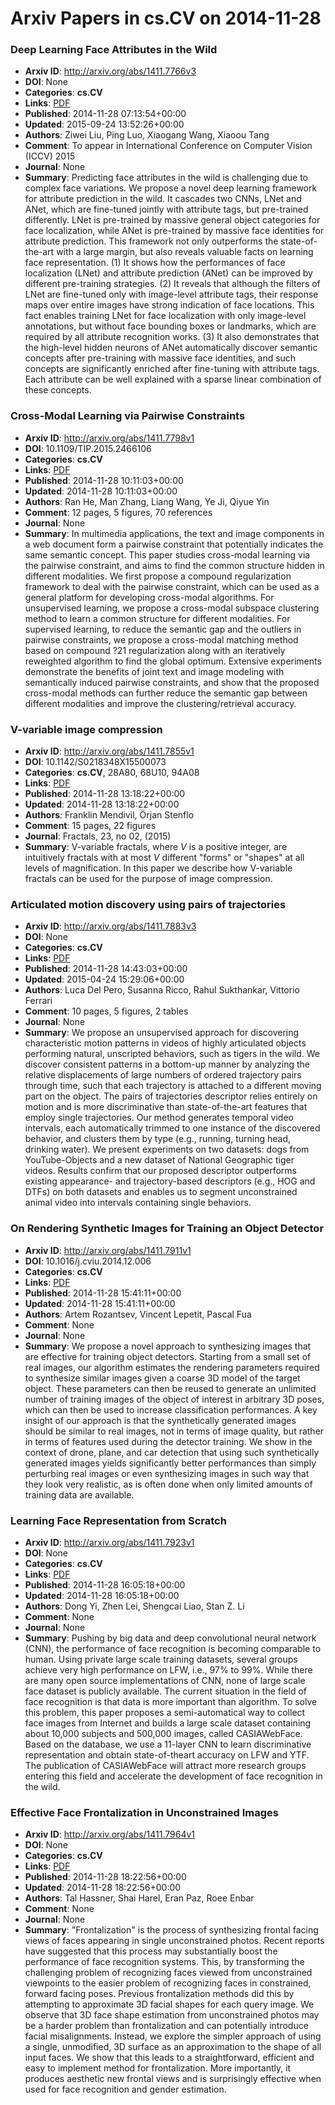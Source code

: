 # Arxiv Papers in cs.CV on 2014-11-28
### Deep Learning Face Attributes in the Wild
- **Arxiv ID**: http://arxiv.org/abs/1411.7766v3
- **DOI**: None
- **Categories**: **cs.CV**
- **Links**: [PDF](http://arxiv.org/pdf/1411.7766v3)
- **Published**: 2014-11-28 07:13:54+00:00
- **Updated**: 2015-09-24 13:52:26+00:00
- **Authors**: Ziwei Liu, Ping Luo, Xiaogang Wang, Xiaoou Tang
- **Comment**: To appear in International Conference on Computer Vision (ICCV) 2015
- **Journal**: None
- **Summary**: Predicting face attributes in the wild is challenging due to complex face variations. We propose a novel deep learning framework for attribute prediction in the wild. It cascades two CNNs, LNet and ANet, which are fine-tuned jointly with attribute tags, but pre-trained differently. LNet is pre-trained by massive general object categories for face localization, while ANet is pre-trained by massive face identities for attribute prediction. This framework not only outperforms the state-of-the-art with a large margin, but also reveals valuable facts on learning face representation.   (1) It shows how the performances of face localization (LNet) and attribute prediction (ANet) can be improved by different pre-training strategies.   (2) It reveals that although the filters of LNet are fine-tuned only with image-level attribute tags, their response maps over entire images have strong indication of face locations. This fact enables training LNet for face localization with only image-level annotations, but without face bounding boxes or landmarks, which are required by all attribute recognition works.   (3) It also demonstrates that the high-level hidden neurons of ANet automatically discover semantic concepts after pre-training with massive face identities, and such concepts are significantly enriched after fine-tuning with attribute tags. Each attribute can be well explained with a sparse linear combination of these concepts.



### Cross-Modal Learning via Pairwise Constraints
- **Arxiv ID**: http://arxiv.org/abs/1411.7798v1
- **DOI**: 10.1109/TIP.2015.2466106
- **Categories**: **cs.CV**
- **Links**: [PDF](http://arxiv.org/pdf/1411.7798v1)
- **Published**: 2014-11-28 10:11:03+00:00
- **Updated**: 2014-11-28 10:11:03+00:00
- **Authors**: Ran He, Man Zhang, Liang Wang, Ye Ji, Qiyue Yin
- **Comment**: 12 pages, 5 figures, 70 references
- **Journal**: None
- **Summary**: In multimedia applications, the text and image components in a web document form a pairwise constraint that potentially indicates the same semantic concept. This paper studies cross-modal learning via the pairwise constraint, and aims to find the common structure hidden in different modalities. We first propose a compound regularization framework to deal with the pairwise constraint, which can be used as a general platform for developing cross-modal algorithms. For unsupervised learning, we propose a cross-modal subspace clustering method to learn a common structure for different modalities. For supervised learning, to reduce the semantic gap and the outliers in pairwise constraints, we propose a cross-modal matching method based on compound ?21 regularization along with an iteratively reweighted algorithm to find the global optimum. Extensive experiments demonstrate the benefits of joint text and image modeling with semantically induced pairwise constraints, and show that the proposed cross-modal methods can further reduce the semantic gap between different modalities and improve the clustering/retrieval accuracy.



### V-variable image compression
- **Arxiv ID**: http://arxiv.org/abs/1411.7855v1
- **DOI**: 10.1142/S0218348X15500073
- **Categories**: **cs.CV**, 28A80, 68U10, 94A08
- **Links**: [PDF](http://arxiv.org/pdf/1411.7855v1)
- **Published**: 2014-11-28 13:18:22+00:00
- **Updated**: 2014-11-28 13:18:22+00:00
- **Authors**: Franklin Mendivil, Örjan Stenflo
- **Comment**: 15 pages, 22 figures
- **Journal**: Fractals, 23, no 02, (2015)
- **Summary**: V-variable fractals, where $V$ is a positive integer, are intuitively fractals with at most $V$ different "forms" or "shapes" at all levels of magnification. In this paper we describe how V-variable fractals can be used for the purpose of image compression.



### Articulated motion discovery using pairs of trajectories
- **Arxiv ID**: http://arxiv.org/abs/1411.7883v3
- **DOI**: None
- **Categories**: **cs.CV**
- **Links**: [PDF](http://arxiv.org/pdf/1411.7883v3)
- **Published**: 2014-11-28 14:43:03+00:00
- **Updated**: 2015-04-24 15:29:06+00:00
- **Authors**: Luca Del Pero, Susanna Ricco, Rahul Sukthankar, Vittorio Ferrari
- **Comment**: 10 pages, 5 figures, 2 tables
- **Journal**: None
- **Summary**: We propose an unsupervised approach for discovering characteristic motion patterns in videos of highly articulated objects performing natural, unscripted behaviors, such as tigers in the wild. We discover consistent patterns in a bottom-up manner by analyzing the relative displacements of large numbers of ordered trajectory pairs through time, such that each trajectory is attached to a different moving part on the object. The pairs of trajectories descriptor relies entirely on motion and is more discriminative than state-of-the-art features that employ single trajectories. Our method generates temporal video intervals, each automatically trimmed to one instance of the discovered behavior, and clusters them by type (e.g., running, turning head, drinking water). We present experiments on two datasets: dogs from YouTube-Objects and a new dataset of National Geographic tiger videos. Results confirm that our proposed descriptor outperforms existing appearance- and trajectory-based descriptors (e.g., HOG and DTFs) on both datasets and enables us to segment unconstrained animal video into intervals containing single behaviors.



### On Rendering Synthetic Images for Training an Object Detector
- **Arxiv ID**: http://arxiv.org/abs/1411.7911v1
- **DOI**: 10.1016/j.cviu.2014.12.006
- **Categories**: **cs.CV**
- **Links**: [PDF](http://arxiv.org/pdf/1411.7911v1)
- **Published**: 2014-11-28 15:41:11+00:00
- **Updated**: 2014-11-28 15:41:11+00:00
- **Authors**: Artem Rozantsev, Vincent Lepetit, Pascal Fua
- **Comment**: None
- **Journal**: None
- **Summary**: We propose a novel approach to synthesizing images that are effective for training object detectors. Starting from a small set of real images, our algorithm estimates the rendering parameters required to synthesize similar images given a coarse 3D model of the target object. These parameters can then be reused to generate an unlimited number of training images of the object of interest in arbitrary 3D poses, which can then be used to increase classification performances.   A key insight of our approach is that the synthetically generated images should be similar to real images, not in terms of image quality, but rather in terms of features used during the detector training. We show in the context of drone, plane, and car detection that using such synthetically generated images yields significantly better performances than simply perturbing real images or even synthesizing images in such way that they look very realistic, as is often done when only limited amounts of training data are available.



### Learning Face Representation from Scratch
- **Arxiv ID**: http://arxiv.org/abs/1411.7923v1
- **DOI**: None
- **Categories**: **cs.CV**
- **Links**: [PDF](http://arxiv.org/pdf/1411.7923v1)
- **Published**: 2014-11-28 16:05:18+00:00
- **Updated**: 2014-11-28 16:05:18+00:00
- **Authors**: Dong Yi, Zhen Lei, Shengcai Liao, Stan Z. Li
- **Comment**: None
- **Journal**: None
- **Summary**: Pushing by big data and deep convolutional neural network (CNN), the performance of face recognition is becoming comparable to human. Using private large scale training datasets, several groups achieve very high performance on LFW, i.e., 97% to 99%. While there are many open source implementations of CNN, none of large scale face dataset is publicly available. The current situation in the field of face recognition is that data is more important than algorithm. To solve this problem, this paper proposes a semi-automatical way to collect face images from Internet and builds a large scale dataset containing about 10,000 subjects and 500,000 images, called CASIAWebFace. Based on the database, we use a 11-layer CNN to learn discriminative representation and obtain state-of-theart accuracy on LFW and YTF. The publication of CASIAWebFace will attract more research groups entering this field and accelerate the development of face recognition in the wild.



### Effective Face Frontalization in Unconstrained Images
- **Arxiv ID**: http://arxiv.org/abs/1411.7964v1
- **DOI**: None
- **Categories**: **cs.CV**
- **Links**: [PDF](http://arxiv.org/pdf/1411.7964v1)
- **Published**: 2014-11-28 18:22:56+00:00
- **Updated**: 2014-11-28 18:22:56+00:00
- **Authors**: Tal Hassner, Shai Harel, Eran Paz, Roee Enbar
- **Comment**: None
- **Journal**: None
- **Summary**: "Frontalization" is the process of synthesizing frontal facing views of faces appearing in single unconstrained photos. Recent reports have suggested that this process may substantially boost the performance of face recognition systems. This, by transforming the challenging problem of recognizing faces viewed from unconstrained viewpoints to the easier problem of recognizing faces in constrained, forward facing poses. Previous frontalization methods did this by attempting to approximate 3D facial shapes for each query image. We observe that 3D face shape estimation from unconstrained photos may be a harder problem than frontalization and can potentially introduce facial misalignments. Instead, we explore the simpler approach of using a single, unmodified, 3D surface as an approximation to the shape of all input faces. We show that this leads to a straightforward, efficient and easy to implement method for frontalization. More importantly, it produces aesthetic new frontal views and is surprisingly effective when used for face recognition and gender estimation.



